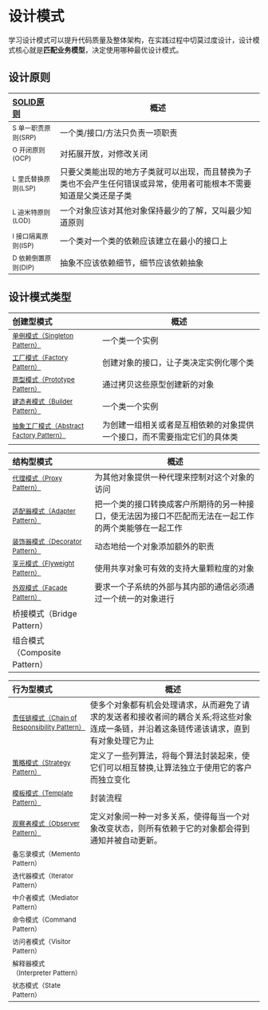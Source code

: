 # 设计模式

学习设计模式可以提升代码质量及整体架构，在实践过程中切莫过度设计，设计模式核心就是**匹配业务模型**，决定使用哪种最优设计模式。

## 设计原则

|[SOLID原则](/theory/设计原则.md)|概述|
|:---|---|
|<font size=2>S 单一职责原则(SRP)</font>|一个类/接口/方法只负责一项职责|
|<font size=2>O 开闭原则(OCP)</font>|对拓展开放，对修改关闭|
|<font size=2>L 里氏替换原则(LSP)</font>|只要父类能出现的地方子类就可以出现，而且替换为子类也不会产生任何错误或异常，使用者可能根本不需要知道是父类还是子类|
|<font size=2>L 迪米特原则(LOD)</font>|一个对象应该对其他对象保持最少的了解，又叫最少知道原则|
|<font size=2>I 接口隔离原则(ISP)</font>|一个类对一个类的依赖应该建立在最小的接口上|
|<font size=2>D 依赖倒置原则(DIP)</font>|抽象不应该依赖细节，细节应该依赖抽象|

## 设计模式类型

|创建型模式|概述|
|:---|---|
|[<font size=2>单例模式（Singleton Pattern）</font>](./theory/创建型/单例模式.md)|一个类一个实例|
|[<font size=2>工厂模式（Factory Pattern）</font>](./theory/创建型/工厂方法.md)|创建对象的接口，让子类决定实例化哪个类|
|[<font size=2>原型模式（Prototype Pattern）</font>](./theory/创建型/原型模式.md)|通过拷贝这些原型创建新的对象|
|[<font size=2>建造者模式（Builder Pattern）</font>](./theory/创建型/建造者模式.md)|一个类一个实例|
|[<font size=2>抽象工厂模式（Abstract Factory Pattern）</font>](./theory/创建型/抽象工厂.md)|为创建一组相关或者是互相依赖的对象提供一个接口，而不需要指定它们的具体类|

|结构型模式|概述|
|:---|---|
|[<font size=2>代理模式（Proxy Pattern）</font>](./theory/结构型/代理模式.md)|为其他对象提供一种代理来控制对这个对象的访问|
|[<font size=2>适配器模式（Adapter Pattern）</font>](./theory/结构型/适配器模式.md)|把一个类的接口转换成客户所期待的另一种接口，使无法因为接口不匹配而无法在一起工作的两个类能够在一起工作|
|[<font size=2>装饰器模式（Decorator Pattern）</font>](theory/结构型/装饰模式.md)|动态地给一个对象添加额外的职责|
|[<font size=2>享元模式（Flyweight Pattern）</font>](./theory/结构型/享元模式.md)|使用共享对象可有效的支持大量颗粒度的对象|
|[<font size=2>外观模式（Facade Pattern）</font>](./theory/结构型/外观模式.md)|要求一个子系统的外部与其内部的通信必须通过一个统一的对象进行|
|桥接模式（Bridge Pattern）||
|组合模式（Composite Pattern）||

|行为型模式|概述|
|:---|---|
|[<font size=2>责任链模式（Chain of Responsibility Pattern）</font>](./theory/行为型/责任链模式.md)|使多个对象都有机会处理请求，从而避免了请求的发送者和接收者间的耦合关系;将这些对象连成一条链，并沿着这条链传递该请求，直到有对象处理它为止|
|[<font size=2>策略模式（Strategy Pattern）</font>](./theory/行为型/策略模式.md)|定义了一些列算法，将每个算法封装起来，使它们可以相互替换,让算法独立于使用它的客户而独立变化|
|[<font size=2>模板模式（Template Pattern）</font>](./theory/行为型/模板方法.md)|封装流程|
|[<font size=2>观察者模式（Observer Pattern）</font>](./theory/行为型/观察者模式.md)|定义对象间一种一对多关系，使得每当一个对象改变状态，则所有依赖于它的对象都会得到通知并被自动更新。|
|<font size=2>备忘录模式（Memento Pattern）</font>||
|<font size=2>迭代器模式（Iterator Pattern）</font>||
|<font size=2>中介者模式（Mediator Pattern）</font>||
|<font size=2>命令模式（Command Pattern）</font>||
|<font size=2>访问者模式（Visitor Pattern）</font>||
|<font size=2>解释器模式（Interpreter Pattern）</font>||
|<font size=2>状态模式（State Pattern）</font>||